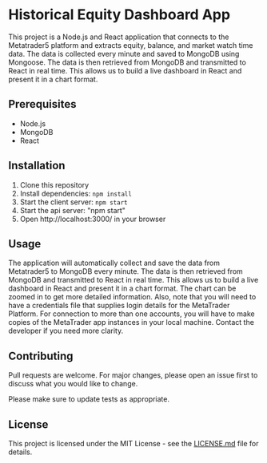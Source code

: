 # Historical Equity Dashboard App

This project is a Node.js and React application that connects to the Metatrader5 platform and extracts equity, balance, and market watch time data. The data is collected every minute and saved to MongoDB using Mongoose. The data is then retrieved from MongoDB and transmitted to React in real time. This allows us to build a live dashboard in React and present it in a chart format.

## Prerequisites

- Node.js
- MongoDB
- React

## Installation

1. Clone this repository
2. Install dependencies: `npm install`
3. Start the client server: `npm start`
5. Start the api server: "npm start"
4. Open http://localhost:3000/ in your browser

## Usage

The application will automatically collect and save the data from Metatrader5 to MongoDB every minute. The data is then retrieved from MongoDB and transmitted to React in real time. This allows us to build a live dashboard in React and present it in a chart format. The chart can be zoomed in to get more detailed information. Also, note that you will need to have a credentials file that supplies login details for the MetaTrader Platform. For connection to more than one accounts, you will have to make copies of the MetaTrader app instances in your local machine. Contact the developer if you need more clarity.

## Contributing

Pull requests are welcome. For major changes, please open an issue first to discuss what you would like to change.

Please make sure to update tests as appropriate.

## License

This project is licensed under the MIT License - see the [LICENSE.md](LICENSE.md) file for details.
